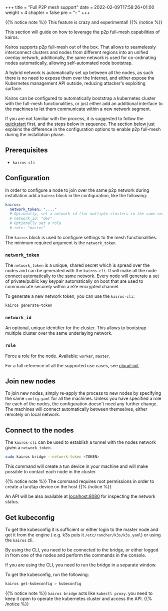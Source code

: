 +++
title = "Full P2P mesh support"
date = 2022-02-09T17:56:26+01:00
weight = 4
chapter = false
pre = "<b>- </b>"
+++

{{% notice note %}}
This feature is crazy and experimental!
{{% /notice %}}

This section will guide on how to leverage the p2p full-mesh capabilities of kairos.

Kairos supports p2p full-mesh out of the box. That allows to seamelessly interconnect clusters and nodes from different regions into an unified overlay network,
additionally, the same network is used for co-ordinating nodes automatically, allowing self-automated node bootstrap.

A hybrid network is automatically set up between all the nodes, as such there is no need to expose them over the Internet, and either expose the Kubernetes management API outside, reducing attacker's exploiting surface.

Kairos can be configured to automatically bootstrap a kubernetes cluster with the full-mesh functionalities, or just either add an additional interface to the machines to let them communicate within a new network segment.

If you are not familiar with the process, it is suggested to follow the [quickstart](/quickstart/installation) first, and the steps below in sequence.
The section below just explains the difference in the configuration options to enable p2p full-mesh during the installation phase.

## Prerequisites

- `kairos-cli`

## Configuration

In order to configure a node to join over the same p2p network during installation add a `kairos` block in the configuration, like the following:

```yaml
kairos:
  network_token: "...."
  # Optionally, set a network id (for multiple clusters in the same network)
  # network_id: "dev"
  # Optionally set a role
  # role: "master"

```

The `kairos` block is used to configure settings to the mesh functionalities. The minimum required argument is the `network_token`. 

### `network_token`

The `network_token` is a unique, shared secret which is spread over the nodes and can be generated with the `kairos-cli`. 
It will make all the node connect automatically to the same network. Every node will generate a set of private/public key keypair automatically on boot that are used to communicate securely within a e2e encrypted channel.

To generate a new network token, you can use the `kairos-cli`:

```bash
kairos generate-token
```

### `network_id`

An optional, unique identifier for the cluster. This allows to bootstrap multiple cluster over the same underlaying network.

### `role`

Force a role for the node. Available: `worker`, `master`.

For a full reference of all the supported use cases, see [cloud-init](https://rancher.github.io/elemental-toolkit/docs/reference/cloud_init/).

## Join new nodes

To join new nodes, simply re-apply the process to new nodes by specifying the same `config.yaml` for all the machines. Unless you have specified a role for each of the nodes, the configuration doesn't need any further change. The machines will connect automatically between themselves, either remotely on local network.

## Connect to the nodes

The `kairos-cli` can be used to establish a tunnel with the nodes network given a `network_token`.


```bash
sudo kairos bridge --network-token <TOKEN>
```

This command will create a tun device in your machine and will make possible to contact each node in the cluster.


{{% notice note %}}
The command requires root permissions in order to create a tun/tap device on the host
{{% /notice %}}

An API will be also available at [localhost:8080](http://localhost:8080) for inspecting the network status. 


## Get kubeconfig

To get the kubeconfig it is sufficient or either login to the master node and get it from the engine ( e.g. k3s puts it `/etc/rancher/k3s/k3s.yaml`) or using the `kairos` cli.

By using the CLI, you need to be connected to the bridge, or either logged in from one of the nodes and perform the commands in the console.

If you are using the CLI, you need to run the bridge in a separate window. 

To get the kubeconfig, run the following:

```bash
kairos get-kubeconfig > kubeconfig
```

{{% notice note %}}
`kairos bridge` acts like `kubectl proxy`. you need to keep it open to operate the kubernetes cluster and access the API.
{{% /notice %}}